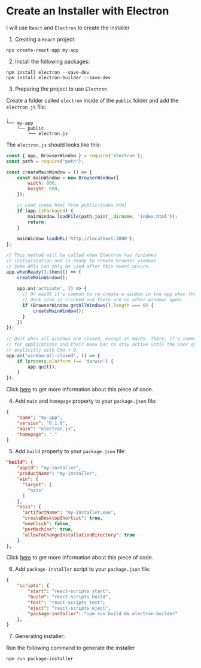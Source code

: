 # Create an Installer with Electron

I will use `React` and `Electron` to create the installer

1. Creating a `React` project:

```
npx create-react-app my-app
```

2. Install the following packages:

```
npm install electron --save-dev
npm install electron-builder --save-dev
```

3. Preparing the project to use `Electron`

Create a folder called `electron` inside of the `public` folder and add the `electron.js` file:

```text
.
└── my-app
    └── public
        └── electron.js
```

The `electron.js` should looks like this:

```javascript
const { app, BrowserWindow } = require('electron');
const path = require("path");

const createMainWindow = () => {
    const mainWindow = new BrowserWindow({
        width: 800,
        height: 600,
    });

    // Load index.html from public/index.html
    if (app.isPackaged) {
        mainWindow.loadFile(path.join(__dirname, 'index.html'));
        return;    
    }
    
    mainWindow.loadURL('http://localhost:3000');
};

// This method will be called when Electron has finished
// initialization and is ready to create browser windows.
// Some APIs can only be used after this event occurs.
app.whenReady().then(() => {
    createMainWindow();
  
    app.on('activate', () => {
      // On macOS it's common to re-create a window in the app when the
      // dock icon is clicked and there are no other windows open.
      if (BrowserWindow.getAllWindows().length === 0) {
          createMainWindow();
      }
    })
});
  
// Quit when all windows are closed, except on macOS. There, it's common
// for applications and their menu bar to stay active until the user quits
// explicitly with Cmd + Q.
app.on('window-all-closed', () => {
    if (process.platform !== 'darwin') {
        app.quit();
    } 
});
```
Click [here](https://www.electronjs.org/pt/docs/latest/tutorial/quick-start) to get more information about this piece of code.

4. Add `main` and `homepage` property to your `package.json` file:

```json
{
    "name": "my-app",
    "version": "0.1.0",
    "main": "electron.js",
    "homepage": "."
}
```

5. Add `build` property to your `package.json` file:

```json
"build": {
    "appId": "my-installer",
    "productName": "my-installer",
    "win": {
      "target": [
        "nsis"
      ]
    },
    "nsis": {
      "artifactName": "my-installer.exe",
      "createDesktopShortcut": true,
      "oneClick": false,
      "perMachine": true,
      "allowToChangeInstallationDirectory": true
    }
},
```

Click [here](https://www.electron.build/) to get more information about this piece of code.

6. Add `package-installer` script to your `package.json` file:

```json
{
    "scripts": {
        "start": "react-scripts start",
        "build": "react-scripts build",
        "test": "react-scripts test",
        "eject": "react-scripts eject",
        "package-installer": "npm run build && electron-builder"
    },
}
```

7. Generating installer: 

Run the following command to generate the installer

```
npm run package-installer
```